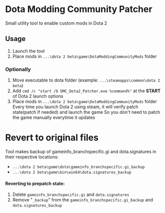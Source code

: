 # Dota Modding Community Patcher

Small utility tool to enable custom mods in Dota 2

## Usage
1. Launch the tool
2. Place mods in  `...\dota 2 beta\game\DotaModdingCommunityMods` folder
### Optionally
1. Move executable to dota folder (example: `...\steamapps\common\dota 2 beta`)
2. Add `cmd /c "start /b DMC_Dota2_Patcher.exe %command%"` at the **START** of Dota 2 launch options
3. Place mods in  `...\dota 2 beta\game\DotaModdingCommunityMods` folder
Every time you launch Dota 2 using steam, it will verify patch state(patch if needed) and launch the game
So you don't need to patch the game manually everytime it updates

# Revert to original files
Tool makes backup of gameinfo_branchspecific.gi and dota.signatures in their respective locations:
- `...\dota 2 beta\game\dota\gameinfo_branchspecific.gi_backup`
- `...\dota 2 beta\game\bin\win64\dota.signatures_backup`
#### Reverting to prepatch state:
1. Delete `gameinfo_branchspecific.gi` and `dota.signatures`
2. Remove "`_backup`" from the `gameinfo_branchspecific.gi_backup` and `dota.signatures_backup`
